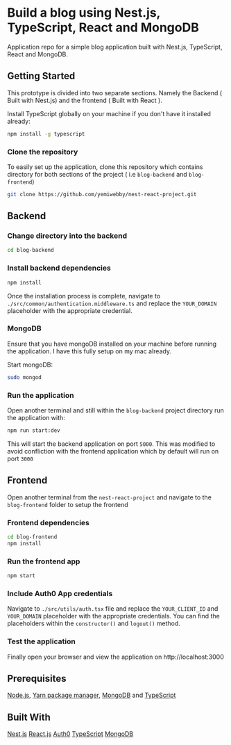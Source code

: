 # Build a blog using Nest.js, TypeScript, React and MongoDB

Application repo for a simple blog application built with Nest.js, TypeScript, React and MongoDB.

## Getting Started
This prototype is divided into two separate sections. Namely the Backend ( Built with Nest.js) and the frontend
( Built with React ).

Install TypeScript globally on your machine if you don't have it installed already:

```bash
npm install -g typescript
```

### Clone the repository
To easily set up the application, clone this repository which contains directory for both sections of the project ( i.e `blog-backend` and `blog-frontend`)

```bash
git clone https://github.com/yemiwebby/nest-react-project.git
```

## Backend
### Change directory into the backend
```bash
cd blog-backend
```

### Install backend dependencies

```bash
npm install
```
Once the installation process is complete, navigate to `./src/common/authentication.middleware.ts` and replace the `YOUR_DOMAIN` placeholder with the appropriate credential.

### MongoDB
Ensure that you have mongoDB installed on your machine before running the application. I have this fully setup on my mac already.

Start mongoDB:

```bash
sudo mongod
```

### Run the application
Open another terminal and still within the `blog-backend` project directory run the application with:

```bash
npm run start:dev
```

This will start the backend application on port `5000`. This was modified to avoid confliction with the frontend application which by default will run on port `3000`


## Frontend
Open another terminal from the `nest-react-project` and navigate to the `blog-frontend` folder to setup the frontend

### Frontend dependencies
```bash
cd blog-frontend
npm install
```

### Run the frontend app

```bash
npm start
```

### Include Auth0 App credentials

Navigate to `./src/utils/auth.tsx` file and replace the `YOUR_CLIENT_ID` and `YOUR_DOMAIN` placeholder with the appropriate credentials. You can find the placeholders within the `constructor()` and `logout()` method.

### Test the application
Finally open your browser and view the application on http://localhost:3000

## Prerequisites
 [Node.js](https://nodejs.org/en/), [Yarn package manager](https://yarnpkg.com/lang/en/docs/install/#mac-stable), [MongoDB](https://docs.mongodb.com/v3.2/installation/) and [TypeScript](https://www.typescriptlang.org/)


## Built With
[Nest.js]()
[React.js]()
[Auth0]() 
[TypeScript]()
[MongoDB]() 